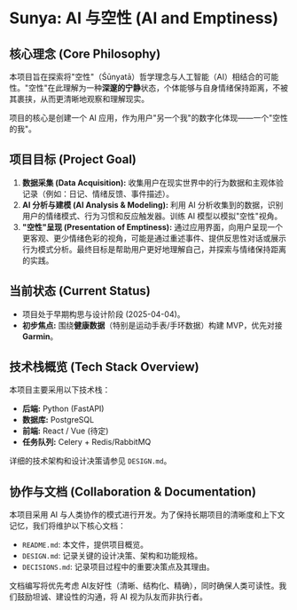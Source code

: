 # Sunya: AI 与空性 (AI and Emptiness)

## 核心理念 (Core Philosophy)

本项目旨在探索将"空性"（Śūnyatā）哲学理念与人工智能（AI）相结合的可能性。"空性"在此理解为一种**深邃的宁静**状态，个体能够与自身情绪保持距离，不被其裹挟，从而更清晰地观察和理解现实。

项目的核心是创建一个 AI 应用，作为用户"另一个我"的数字化体现——一个"空性的我"。

## 项目目标 (Project Goal)

1.  **数据采集 (Data Acquisition):** 收集用户在现实世界中的行为数据和主观体验记录（例如：日记、情绪反馈、事件描述）。
2.  **AI 分析与建模 (AI Analysis & Modeling):** 利用 AI 分析收集到的数据，识别用户的情绪模式、行为习惯和反应触发器。训练 AI 模型以模拟"空性"视角。
3.  **"空性"呈现 (Presentation of Emptiness):** 通过应用界面，向用户呈现一个更客观、更少情绪色彩的视角，可能是通过重述事件、提供反思性对话或展示行为模式分析。最终目标是帮助用户更好地理解自己，并探索与情绪保持距离的实践。

## 当前状态 (Current Status)

*   项目处于早期构思与设计阶段 (2025-04-04)。
*   **初步焦点:** 围绕**健康数据**（特别是运动手表/手环数据）构建 MVP，优先对接 **Garmin**。

## 技术栈概览 (Tech Stack Overview)

本项目主要采用以下技术栈：

*   **后端:** Python (FastAPI)
*   **数据库:** PostgreSQL
*   **前端:** React / Vue (待定)
*   **任务队列:** Celery + Redis/RabbitMQ

详细的技术架构和设计决策请参见 `DESIGN.md`。

## 协作与文档 (Collaboration & Documentation)

本项目采用 AI 与人类协作的模式进行开发。为了保持长期项目的清晰度和上下文记忆，我们将维护以下核心文档：

*   `README.md`: 本文件，提供项目概览。
*   `DESIGN.md`: 记录关键的设计决策、架构和功能规格。
*   `DECISIONS.md`: 记录项目过程中的重要决策点及其理由。

文档编写将优先考虑 AI友好性（清晰、结构化、精确），同时确保人类可读性。我们鼓励坦诚、建设性的沟通，将 AI 视为队友而非执行者。